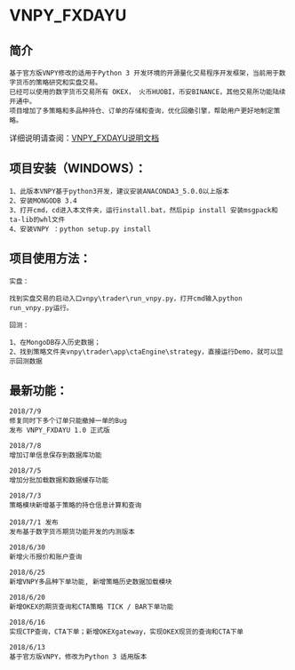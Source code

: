 # VNPY_FXDAYU

## 简介

    基于官方版VNPY修改的适用于Python 3 开发环境的开源量化交易程序开发框架，当前用于数字货币的策略研究和实盘交易。
    已经可以使用的数字货币交易所有 OKEX， 火币HUOBI，币安BINANCE，其他交易所功能陆续开通中。
    项目增加了多策略和多品种持仓、订单的存储和查询，优化回撤引擎，帮助用户更好地制定策略。
详细说明请查阅：[VNPY_FXDAYU说明文档](https://github.com/xingetouzi/vnpy_fxdayu/wiki)
## 项目安装（WINDOWS）：

    1、此版本VNPY基于python3开发，建议安装ANACONDA3_5.0.0以上版本
    2、安装MONGODB 3.4
    3、打开cmd，cd进入本文件夹，运行install.bat，然后pip install 安装msgpack和ta-lib的whl文件
    4、安装VNPY ：python setup.py install

## 项目使用方法：

    实盘：

    找到实盘交易的启动入口vnpy\trader\run_vnpy.py，打开cmd输入python run_vnpy.py运行。

    回测：

    1、在MongoDB存入历史数据；
    2、找到策略文件夹vnpy\trader\app\ctaEngine\strategy，直接运行Demo，就可以显示回测数据

## 最新功能：

    2018/7/9
    修复同时下多个订单只能撤掉一单的Bug
    发布 VNPY_FXDAYU 1.0 正式版

    2018/7/8
    增加订单信息保存到数据库功能

    2018/7/5
    增加分批加载数据和数据缓存功能

    2018/7/3
    策略模块新增基于策略的持仓信息计算和查询

    2018/7/1 发布
    发布基于数字货币期货功能开发的内测版本

    2018/6/30
    新增火币报价和账户查询

    2018/6/25
    新增VNPY多品种下单功能, 新增策略历史数据加载模块

    2018/6/20
    新增OKEX的期货查询和CTA策略 TICK / BAR下单功能

    2018/6/16
    实现CTP查询，CTA下单；新增OKEXgateway，实现OKEX现货的查询和CTA下单

    2018/6/13
    基于官方版VNPY，修改为Python 3 适用版本